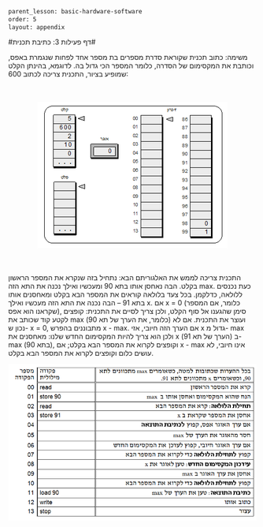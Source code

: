 ```
parent_lesson: basic-hardware-software
order: 5
layout: appendix
```
#דף פעילות 3: כתיבת תכנית#

משימה: כתוב תכנית שקוראת סדרת מספרים בת מספר אחד לפחות שנגמרת באפס, וכותבת את המקסימום של הסדרה, כלומר המספר הכי גדול בה. לדוגמא, בהינתן הקלט שמופיע בציור, התכנית צריכה לכתוב 600:

<br>
<br>

<div id="container" align="center">
  <img class="img-responsive" src="img28.png" title=""/>
</div>
<br>
<br>

התכנית צריכה לממש את האלגוריתם הבא: נתחיל בזה שנקרא את המספר הראשון בקלט. הבה נאחסן אותו בתא 90 ומעכשיו ואילך נכנה את התא הזה max. כעת נכנסים ללולאה, כדלקמן. בכל צעד בלולאה קוראים את המספר הבא בקלט ומאחסנים אותו בתא 91 – הבה נכנה את התא הזה מעכשיו ואילך x. אם x = 0 (כלומר, אם המספר שקראנו הוא אפס), סימן שהגענו אל סוף הקלט, ולכן צריך לסיים את התכנית: קופצים לקטע קוד שכותב את max (כלומר, את הערך של תא 90) ועוצר את התכנית. אם לא נכון ש- x = 0, מתבוננים בהפרש x - max. אם הערך הזה חיובי, אזי x גדול מ- max ולכן הוא צריך להיות המקסימום החדש שלנו: מאחסנים את x  (הערך של תא 91) ב- max (בתא 90), וקופצים לקרוא את המספר הבא בקלט; אם x - max אינו חיובי, לא עושים כלום וקופצים לקרוא את המספר הבא בקלט.

<div id="container" align="center">
  <img class="img-responsive" src="img29.png" title=""/>
</div>
<br>

